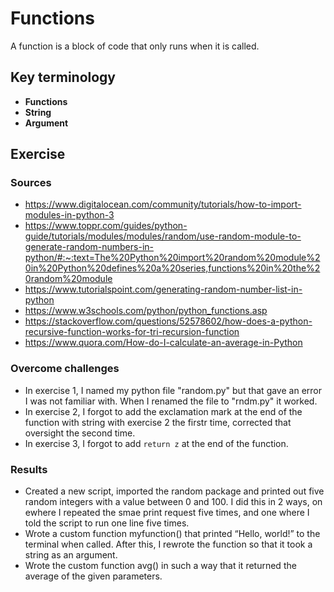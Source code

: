 # Functions
A function is a block of code that only runs when it is called.
## Key terminology
- **Functions**
- **String**
- **Argument**

## Exercise
### Sources
- https://www.digitalocean.com/community/tutorials/how-to-import-modules-in-python-3  
- https://www.toppr.com/guides/python-guide/tutorials/modules/modules/random/use-random-module-to-generate-random-numbers-in-python/#:~:text=The%20Python%20import%20random%20module%20in%20Python%20defines%20a%20series,functions%20in%20the%20random%20module  
- https://www.tutorialspoint.com/generating-random-number-list-in-python  
- https://www.w3schools.com/python/python_functions.asp  
- https://stackoverflow.com/questions/52578602/how-does-a-python-recursive-function-works-for-tri-recursion-function  
- https://www.quora.com/How-do-I-calculate-an-average-in-Python

### Overcome challenges
- In exercise 1, I named my python file "random.py" but that gave an error I was not familiar with. When I renamed the file to "rndm.py" it worked. 
- In exercise 2, I forgot to add the exclamation mark at the end of the function with string with exercise 2 the firstr time, corrected that oversight the second time.
- In exercise 3, I forgot to add `return z` at the end of the function.


### Results
- Created a new script, imported the random package and printed out five random integers with a value between 0 and 100. I did this in 2 ways, on ewhere I repeated the smae print request five times, and one where I told the script to run one line five times.  
- Wrote a custom function myfunction() that printed “Hello, world!” to the terminal when called. After this, I rewrote the function so that it took a string as an argument.
- Wrote the custom function avg() in such a way that it returned the average of the given parameters.